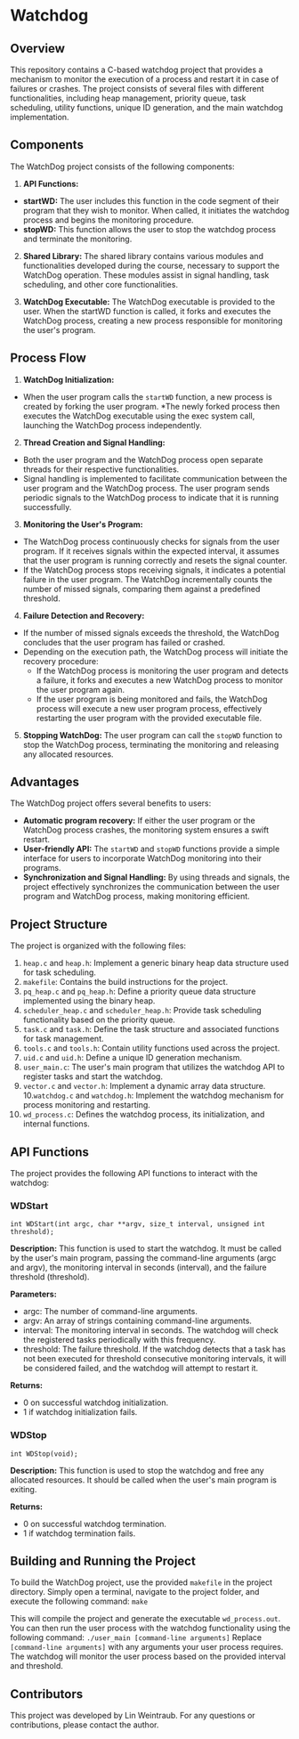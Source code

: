 # Watchdog
## Overview
This repository contains a C-based watchdog project that provides a mechanism to monitor the execution of a process and restart it in case of failures or crashes. The project consists of several files with different functionalities, including heap management, priority queue, task scheduling, utility functions, unique ID generation, and the main watchdog implementation.

## Components
The WatchDog project consists of the following components:
1. **API Functions:**
* **startWD:** The user includes this function in the code segment of their program that they wish to monitor. When called, it initiates the watchdog process and begins the monitoring procedure.
*  **stopWD:** This function allows the user to stop the watchdog process and terminate the monitoring.

2. **Shared Library:**
The shared library contains various modules and functionalities developed during the course, necessary to support the WatchDog operation. These modules assist in signal handling, task scheduling, and other core functionalities.

3. **WatchDog Executable:**
The WatchDog executable is provided to the user. When the startWD function is called, it forks and executes the WatchDog process, creating a new process responsible for monitoring the user's program.

## Process Flow
1. **WatchDog Initialization:**
* When the user program calls the ```startWD``` function, a new process is created by forking the user program.
*The newly forked process then executes the WatchDog executable using the exec system call, launching the WatchDog process independently.

2. **Thread Creation and Signal Handling:**
* Both the user program and the WatchDog process open separate threads for their respective functionalities.
* Signal handling is implemented to facilitate communication between the user program and the WatchDog process. The user program sends periodic signals to the WatchDog process to indicate that it is running successfully.

3. **Monitoring the User's Program:**
* The WatchDog process continuously checks for signals from the user program. If it receives signals within the expected interval, it assumes that the user program is running correctly and resets the signal counter.
* If the WatchDog process stops receiving signals, it indicates a potential failure in the user program. The WatchDog incrementally counts the number of missed signals, comparing them against a predefined threshold.

4. **Failure Detection and Recovery:**
* If the number of missed signals exceeds the threshold, the WatchDog concludes that the user program has failed or crashed.
* Depending on the execution path, the WatchDog process will initiate the recovery procedure:
  * If the WatchDog process is monitoring the user program and detects a failure, it forks and executes a new WatchDog process to monitor the user program again.
  * If the user program is being monitored and fails, the WatchDog process will execute a new user program process, effectively restarting the user program with the provided executable file.

5. **Stopping WatchDog:**
The user program can call the ```stopWD``` function to stop the WatchDog process, terminating the monitoring and releasing any allocated resources.

## Advantages
The WatchDog project offers several benefits to users:

* **Automatic program recovery:** If either the user program or the WatchDog process crashes, the monitoring system ensures a swift restart.
* **User-friendly API:** The ```startWD``` and ```stopWD``` functions provide a simple interface for users to incorporate WatchDog monitoring into their programs.
* **Synchronization and Signal Handling:** By using threads and signals, the project effectively synchronizes the communication between the user program and WatchDog process, making monitoring efficient.

## Project Structure
The project is organized with the following files:

1. ```heap.c``` and ```heap.h```: Implement a generic binary heap data structure used for task scheduling.
2. ```makefile```: Contains the build instructions for the project.
3. ```pq_heap.c``` and ```pq_heap.h```: Define a priority queue data structure implemented using the binary heap.
4. ```scheduler_heap.c``` and ```scheduler_heap.h```: Provide task scheduling functionality based on the priority queue.
5. ```task.c``` and ```task.h```: Define the task structure and associated functions for task management.
6. ```tools.c``` and ```tools.h```: Contain utility functions used across the project.
7. ```uid.c``` and ```uid.h```: Define a unique ID generation mechanism.
8. ```user_main.c```: The user's main program that utilizes the watchdog API to register tasks and start the watchdog.
9. ```vector.c``` and ```vector.h```: Implement a dynamic array data structure.
10.```watchdog.c``` and ```watchdog.h```: Implement the watchdog mechanism for process monitoring and restarting.
11. ```wd_process.c```: Defines the watchdog process, its initialization, and internal functions.

## API Functions
The project provides the following API functions to interact with the watchdog:

### WDStart
```int WDStart(int argc, char **argv, size_t interval, unsigned int threshold);```

**Description:**
This function is used to start the watchdog. It must be called by the user's main program, passing the command-line arguments (argc and argv), the monitoring interval in seconds (interval), and the failure threshold (threshold).

**Parameters:**
* argc: The number of command-line arguments.
* argv: An array of strings containing command-line arguments.
* interval: The monitoring interval in seconds. The watchdog will check the registered tasks periodically with this frequency.
* threshold: The failure threshold. If the watchdog detects that a task has not been executed for threshold consecutive monitoring intervals, it will be considered failed, and the watchdog will attempt to restart it.

**Returns:**
* 0 on successful watchdog initialization.
* 1 if watchdog initialization fails.


### WDStop
```int WDStop(void);```

**Description:**
This function is used to stop the watchdog and free any allocated resources. It should be called when the user's main program is exiting.

**Returns:**
* 0 on successful watchdog termination.
* 1 if watchdog termination fails.

## Building and Running the Project
To build the WatchDog project, use the provided ```makefile``` in the project directory. Simply open a terminal, navigate to the project folder, and execute the following command:
```make```

This will compile the project and generate the executable ```wd_process.out```. You can then run the user process with the watchdog functionality using the following command:
```./user_main [command-line arguments]```
Replace ```[command-line arguments]``` with any arguments your user process requires. The watchdog will monitor the user process based on the provided interval and threshold.

## Contributors
This project was developed by Lin Weintraub. For any questions or contributions, please contact the author.
